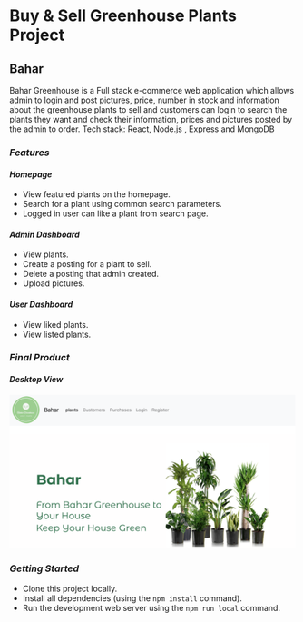 # **Buy & Sell Greenhouse Plants Project**
## **Bahar**

Bahar Greenhouse is a Full stack e-commerce web application which allows admin to login and post pictures, price, number in stock and information about the greenhouse plants to sell and customers can login to search the plants they want and check their information, prices and pictures posted by the admin to order.
Tech stack: React, Node.js , Express and MongoDB

### ***Features***

#### ***Homepage***
- View featured plants on the homepage.
- Search for a plant using common search parameters.
- Logged in user can like a plant from search page.
#### ***Admin Dashboard***
- View plants.
- Create a posting for a plant to sell.
- Delete a posting that admin created.
- Upload pictures.


#### ***User Dashboard***
- View liked plants.
- View listed plants.


### ***Final Product***

#### ***Desktop View***
!["homepage"](https://github.com/Ellie-Aghajani/bahar/blob/master/Screenshot%202023-06-26%20at%208.15.29%20PM.png)

### ***Getting Started***

- Clone this project locally.
- Install all dependencies (using the `npm install` command).
- Run the development web server using the `npm run local` command.

